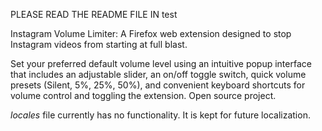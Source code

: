 PLEASE READ THE README FILE IN test

Instagram Volume Limiter: A Firefox web extension designed to stop Instagram videos from starting at full blast.

Set your preferred default volume level using an intuitive popup interface that includes an adjustable slider, an on/off toggle switch, quick volume presets (Silent, 5%, 25%, 50%), and convenient keyboard shortcuts for volume control and toggling the extension. Open source project.

_locales_ file currently has no functionality. It is kept for future localization.
